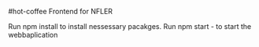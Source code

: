 #hot-coffee
Frontend for NFLER

Run npm install to install nessessary pacakges.
Run npm start - to start the webbaplication
